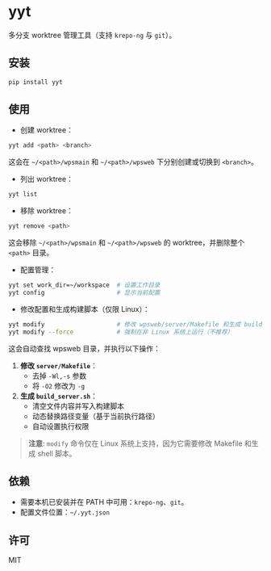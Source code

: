 # yyt

多分支 worktree 管理工具（支持 `krepo-ng` 与 `git`）。

## 安装

```bash
pip install yyt
```

## 使用

- 创建 worktree：

```bash
yyt add <path> <branch>
```

这会在 `~/<path>/wpsmain` 和 `~/<path>/wpsweb` 下分别创建或切换到 `<branch>`。

- 列出 worktree：

```bash
yyt list
```

- 移除 worktree：

```bash
yyt remove <path>
```

这会移除 `~/<path>/wpsmain` 和 `~/<path>/wpsweb` 的 worktree，并删除整个 `<path>` 目录。

- 配置管理：

```bash
yyt set work_dir=~/workspace  # 设置工作目录
yyt config                    # 显示当前配置
```

- 修改配置和生成构建脚本（仅限 Linux）：

```bash
yyt modify                    # 修改 wpsweb/server/Makefile 和生成 build_server.sh
yyt modify --force            # 强制在非 Linux 系统上运行（不推荐）
```

这会自动查找 wpsweb 目录，并执行以下操作：
1. **修改 `server/Makefile`**：
   - 去掉 `-Wl,-s` 参数
   - 将 `-O2` 修改为 `-g`
2. **生成 `build_server.sh`**：
   - 清空文件内容并写入构建脚本
   - 动态替换路径变量（基于当前执行路径）
   - 自动设置执行权限

> **注意**: `modify` 命令仅在 Linux 系统上支持，因为它需要修改 Makefile 和生成 shell 脚本。

## 依赖

- 需要本机已安装并在 PATH 中可用：`krepo-ng`、`git`。
- 配置文件位置：`~/.yyt.json`

## 许可

MIT